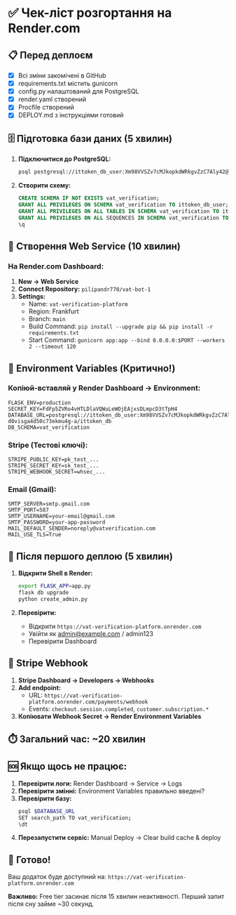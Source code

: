 # ✅ Чек-ліст розгортання на Render.com

## 📋 Перед деплоєм

- [x] Всі зміни закомічені в GitHub
- [x] requirements.txt містить gunicorn
- [x] config.py налаштований для PostgreSQL
- [x] render.yaml створений
- [x] Procfile створений
- [x] DEPLOY.md з інструкціями готовий

## 🗄️ Підготовка бази даних (5 хвилин)

1. **Підключитися до PostgreSQL:**
   ```bash
   psql postgresql://ittoken_db_user:Xm98VVSZv7cMJkopkdWRkgvZzC7Aly42@dpg-d0visga4d50c73ekmu4g-a/ittoken_db
   ```

2. **Створити схему:**
   ```sql
   CREATE SCHEMA IF NOT EXISTS vat_verification;
   GRANT ALL PRIVILEGES ON SCHEMA vat_verification TO ittoken_db_user;
   GRANT ALL PRIVILEGES ON ALL TABLES IN SCHEMA vat_verification TO ittoken_db_user;
   GRANT ALL PRIVILEGES ON ALL SEQUENCES IN SCHEMA vat_verification TO ittoken_db_user;
   \q
   ```

## 🚀 Створення Web Service (10 хвилин)

### На Render.com Dashboard:

1. **New → Web Service**
2. **Connect Repository:** `pilipandr770/vat-bot-1`
3. **Settings:**
   - Name: `vat-verification-platform`
   - Region: Frankfurt
   - Branch: `main`
   - Build Command: `pip install --upgrade pip && pip install -r requirements.txt`
   - Start Command: `gunicorn app:app --bind 0.0.0.0:$PORT --workers 2 --timeout 120`

## 🔑 Environment Variables (Критично!)

### Копіюй-вставляй у Render Dashboard → Environment:

```
FLASK_ENV=production
SECRET_KEY=FdFp5ZVRo4vHTLDlaVQWuLeWOjEAjxsDLmpcD3tTpH4
DATABASE_URL=postgresql://ittoken_db_user:Xm98VVSZv7cMJkopkdWRkgvZzC7Aly42@dpg-d0visga4d50c73ekmu4g-a/ittoken_db
DB_SCHEMA=vat_verification
```

### Stripe (Тестові ключі):
```
STRIPE_PUBLIC_KEY=pk_test_...
STRIPE_SECRET_KEY=sk_test_...
STRIPE_WEBHOOK_SECRET=whsec_...
```

### Email (Gmail):
```
SMTP_SERVER=smtp.gmail.com
SMTP_PORT=587
SMTP_USERNAME=your-email@gmail.com
SMTP_PASSWORD=your-app-password
MAIL_DEFAULT_SENDER=noreply@vatverification.com
MAIL_USE_TLS=True
```

## 🔄 Після першого деплою (5 хвилин)

1. **Відкрити Shell в Render:**
   ```bash
   export FLASK_APP=app.py
   flask db upgrade
   python create_admin.py
   ```

2. **Перевірити:**
   - Відкрити `https://vat-verification-platform.onrender.com`
   - Увійти як admin@example.com / admin123
   - Перевірити Dashboard

## 🎯 Stripe Webhook

1. **Stripe Dashboard → Developers → Webhooks**
2. **Add endpoint:**
   - URL: `https://vat-verification-platform.onrender.com/payments/webhook`
   - Events: `checkout.session.completed`, `customer.subscription.*`
3. **Копіювати Webhook Secret → Render Environment Variables**

## ⏱️ Загальний час: ~20 хвилин

## 🆘 Якщо щось не працює:

1. **Перевірити логи:** Render Dashboard → Service → Logs
2. **Перевірити змінні:** Environment Variables правильно введені?
3. **Перевірити базу:**
   ```bash
   psql $DATABASE_URL
   SET search_path TO vat_verification;
   \dt
   ```
4. **Перезапустити сервіс:** Manual Deploy → Clear build cache & deploy

## 🎉 Готово!

Ваш додаток буде доступний на:
`https://vat-verification-platform.onrender.com`

**Важливо:** Free tier засинає після 15 хвилин неактивності. Перший запит після сну займе ~30 секунд.

